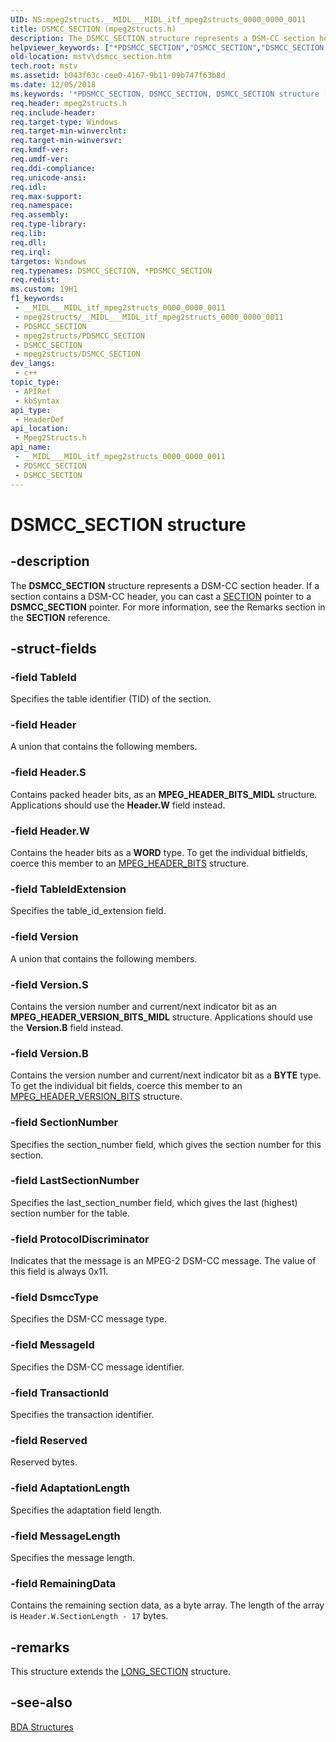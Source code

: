 ```yaml
---
UID: NS:mpeg2structs.__MIDL___MIDL_itf_mpeg2structs_0000_0000_0011
title: DSMCC_SECTION (mpeg2structs.h)
description: The DSMCC_SECTION structure represents a DSM-CC section header. If a section contains a DSM-CC header, you can cast a SECTION pointer to a DSMCC_SECTION pointer. For more information, see the Remarks section in the SECTION reference.
helpviewer_keywords: ["*PDSMCC_SECTION","DSMCC_SECTION","DSMCC_SECTION structure [Microsoft TV Technologies]","PDSMCC_SECTION","PDSMCC_SECTION structure pointer [Microsoft TV Technologies]","mpeg2structs/DSMCC_SECTION","mpeg2structs/PDSMCC_SECTION","mstv.dsmcc_section"]
old-location: mstv\dsmcc_section.htm
tech.root: mstv
ms.assetid: b043f63c-cee0-4167-9b11-09b747f63b8d
ms.date: 12/05/2018
ms.keywords: '*PDSMCC_SECTION, DSMCC_SECTION, DSMCC_SECTION structure [Microsoft TV Technologies], PDSMCC_SECTION, PDSMCC_SECTION structure pointer [Microsoft TV Technologies], mpeg2structs/DSMCC_SECTION, mpeg2structs/PDSMCC_SECTION, mstv.dsmcc_section'
req.header: mpeg2structs.h
req.include-header: 
req.target-type: Windows
req.target-min-winverclnt: 
req.target-min-winversvr: 
req.kmdf-ver: 
req.umdf-ver: 
req.ddi-compliance: 
req.unicode-ansi: 
req.idl: 
req.max-support: 
req.namespace: 
req.assembly: 
req.type-library: 
req.lib: 
req.dll: 
req.irql: 
targetos: Windows
req.typenames: DSMCC_SECTION, *PDSMCC_SECTION
req.redist: 
ms.custom: 19H1
f1_keywords:
 - __MIDL___MIDL_itf_mpeg2structs_0000_0000_0011
 - mpeg2structs/__MIDL___MIDL_itf_mpeg2structs_0000_0000_0011
 - PDSMCC_SECTION
 - mpeg2structs/PDSMCC_SECTION
 - DSMCC_SECTION
 - mpeg2structs/DSMCC_SECTION
dev_langs:
 - c++
topic_type:
 - APIRef
 - kbSyntax
api_type:
 - HeaderDef
api_location:
 - Mpeg2Structs.h
api_name:
 - __MIDL___MIDL_itf_mpeg2structs_0000_0000_0011
 - PDSMCC_SECTION
 - DSMCC_SECTION
---
```


# DSMCC_SECTION structure


## -description

The <b>DSMCC_SECTION</b> structure represents a DSM-CC section header. If a section contains a DSM-CC header, you can cast a <a href="/previous-versions/windows/desktop/api/mpeg2structs/ns-mpeg2structs-section">SECTION</a> pointer to a <b>DSMCC_SECTION</b> pointer. For more information, see the Remarks section in the <b>SECTION</b> reference.

## -struct-fields

### -field TableId

Specifies the table identifier (TID) of the section.

### -field Header

A union that contains the following members.

### -field Header.S

Contains packed header bits, as an <b>MPEG_HEADER_BITS_MIDL</b> structure. Applications should use the <b>Header.W</b> field instead.

### -field Header.W

Contains the header bits as a <b>WORD</b> type. To get the individual bitfields, coerce this member to an <a href="/previous-versions/windows/desktop/api/mpeg2bits/ns-mpeg2bits-mpeg_header_bits">MPEG_HEADER_BITS</a> structure.

### -field TableIdExtension

Specifies the table_id_extension field.

### -field Version

A union that contains the following members.

### -field Version.S

Contains the version number and current/next indicator bit as an <b>MPEG_HEADER_VERSION_BITS_MIDL</b> structure. Applications should use the <b>Version.B</b> field instead.

### -field Version.B

Contains the version number and current/next indicator bit as a <b>BYTE</b> type. To get the individual bit fields, coerce this member to an <a href="/previous-versions/windows/desktop/api/mpeg2bits/ns-mpeg2bits-mpeg_header_version_bits">MPEG_HEADER_VERSION_BITS</a> structure.

### -field SectionNumber

Specifies the section_number field, which gives the section number for this section.

### -field LastSectionNumber

Specifies the last_section_number field, which gives the last (highest) section number for the table.

### -field ProtocolDiscriminator

Indicates that the message is an MPEG-2 DSM-CC message. The value of this field is always 0x11.

### -field DsmccType

Specifies the DSM-CC message type.

### -field MessageId

Specifies the DSM-CC message identifier.

### -field TransactionId

Specifies the transaction identifier.

### -field Reserved

Reserved bytes.

### -field AdaptationLength

Specifies the adaptation field length.

### -field MessageLength

Specifies the message length.

### -field RemainingData

Contains the remaining section data, as a byte array. The length of the array is <code>Header.W.SectionLength - 17</code> bytes.

## -remarks

This structure extends the <a href="/previous-versions/windows/desktop/api/mpeg2structs/ns-mpeg2structs-long_section">LONG_SECTION</a> structure.

## -see-also

<a href="/previous-versions/windows/desktop/mstv/bda-structures">BDA Structures</a>

